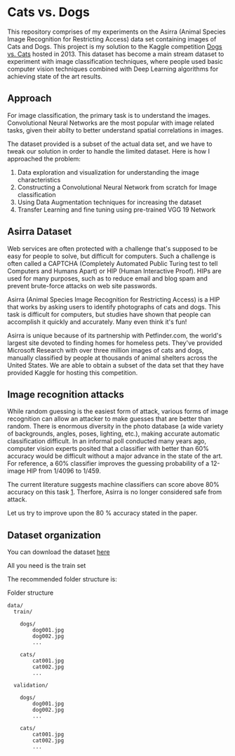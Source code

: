 # Cats vs. Dogs

This repository comprises of my experiments on the Asirra (Animal Species Image Recognition for Restricting Access) data set containing images of Cats and Dogs. This project is my solution to the Kaggle competition [Dogs vs. Cats](https://www.kaggle.com/c/dogs-vs-cats) hosted in 2013. This dataset has become a main stream dataset to experiment with image classification techniques, where people used basic computer vision techniques combined with Deep Learning algorithms for achieving state of the art results. 

## Approach
For image classification, the primary task is to understand the images. Convolutional Neural Networks are the most popular with image related tasks, given their abilty to better understand spatial correlations in images. 

The dataset provided is a subset of the actual data set, and we have to tweak our solution in order to handle the limited dataset. Here is how I approached the problem:
  1. Data exploration and visualization for understanding the image characteristics
  2. Constructing a Convolutional Neural Network from scratch for Image classification
  3. Using Data Augmentation techniques for increasing the dataset
  4. Transfer Learning and fine tuning using pre-trained VGG 19 Network

## Asirra Dataset

Web services are often protected with a challenge that's supposed to be easy for people to solve, but difficult for computers. Such a challenge is often called a CAPTCHA (Completely Automated Public Turing test to tell Computers and Humans Apart) or HIP (Human Interactive Proof). HIPs are used for many purposes, such as to reduce email and blog spam and prevent brute-force attacks on web site passwords.

Asirra (Animal Species Image Recognition for Restricting Access) is a HIP that works by asking users to identify photographs of cats and dogs. This task is difficult for computers, but studies have shown that people can accomplish it quickly and accurately. Many even think it's fun!

Asirra is unique because of its partnership with Petfinder.com, the world's largest site devoted to finding homes for homeless pets. They've provided Microsoft Research with over three million images of cats and dogs, manually classified by people at thousands of animal shelters across the United States. We are able to obtain a subset of the data set that they have provided Kaggle for hosting this competition.

## Image recognition attacks

While random guessing is the easiest form of attack, various forms of image recognition can allow an attacker to make guesses that are better than random. There is enormous diversity in the photo database (a wide variety of backgrounds, angles, poses, lighting, etc.), making accurate automatic classification difficult. In an informal poll conducted many years ago, computer vision experts posited that a classifier with better than 60% accuracy would be difficult without a major advance in the state of the art. For reference, a 60% classifier improves the guessing probability of a 12-image HIP from 1/4096 to 1/459.

The current literature suggests machine classifiers can score above 80% accuracy on this task [1](http://xenon.stanford.edu/~pgolle/papers/dogcat.pdf). Therfore, Asirra is no longer considered safe from attack.

Let us try to improve upon the 80 % accuracy stated in the paper.

## Dataset organization

You can download the dataset [here](https://www.kaggle.com/c/dogs-vs-cats)

All you need is the train set

The recommended folder structure is:

Folder structure

    data/ 
      train/
        
        dogs/ 
            dog001.jpg
            dog002.jpg
            ...
        
        cats/ 
            cat001.jpg
            cat002.jpg
            ...
    
      validation/
        
        dogs/ 
            dog001.jpg
            dog002.jpg
            ...
        
        cats/
            cat001.jpg
            cat002.jpg
            ...
